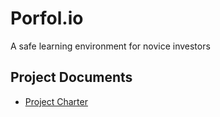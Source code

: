 # Porfol.io
A safe learning environment for novice investors

## Project Documents 

* [Project Charter](https://docs.google.com/document/d/1MrNLZE_A2eqW_uSlhCYTvMhPa1Jgc4JYrVl2joJW0qo/edit?usp=sharing)

